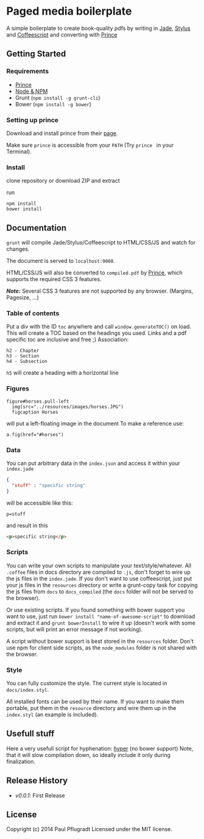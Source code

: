 # Paged media boilerplate

A simple boilerplate to create book-quality pdfs by writing in [Jade](http://jade-lang.com/), [Stylus](https://learnboost.github.io/stylus/) and
[Coffeescript](http://coffeescript.org/)
and converting with [Prince][prince]

## Getting Started
### Requirements
* [Prince][prince_dl]
* [Node & NPM](http://nodejs.org/)
* Grunt (`npm install -g grunt-cli`)
* Bower (`npm install -g bower`)

### Setting up prince 

Download and install prince from their [page][prince_dl].

Make sure `prince` is accessible from your `PATH` (Try `prince ` in your Terminal). 

### Install

clone repository or download ZIP and extract

run
```
npm install
bower install
```

[prince]: http://www.princexml.com/
[prince_dl]: http://www.princexml.com/download/

## Documentation
`grunt` will compile Jade/Stylus/Coffeescript to HTML/CSS/JS and watch for changes.

The document is served to `localhost:9000`.

HTML/CSS/JS will also be converted to `compiled.pdf` by [Prince][prince], which supports the required CSS 3 features.

***Note:*** Several CSS 3 features are not supported by any browser. (Margins, Pagesize, ...)

### Table of contents
Put a div with the ID `toc` anywhere and call `window.generateTOC()` on load.
This will create a TOC based on the headings you used.
Links and a pdf specific toc are inclusive and free ;)
Association:
```
h2 - Chapter
h3 - Section
h4 - Subsection
```

`h5` will create a heading with a horizontal line

### Figures
```jade
figure#horses.pull-left
  img(src="../resources/images/horses.JPG")
  figcaption Horses
```
will put a left-floating image in the document
To make a reference use:
```jade
a.fig(href="#horses")
```

### Data
You can put arbitrary data in the `index.json` and access it within your `index.jade`
```json
{
  "stuff" : "specific string"
}
```
will be accessible like this:
```jade
p=stuff
```
and result in this
```html
<p>specific string</p>
```
### Scripts
You can write your own scripts to manipulate your text/style/whatever.
All `.coffee` files in docs directory are compiled to `.js`, don't forget to wire up the js files in the `index.jade`.
If you don't want to use coffeescript, just put your js files in the `resources` directory or write a grunt-copy task for copying the js files from `docs` to `docs_compiled` (the `docs` folder will not be served to the browser).

Or use existing scripts.
If you found something with bower support you want to use, just run
`bower install "name-of-awesome-script"` to download and extract it and `grunt bowerInstall` to wire it up (doesn't work with some scripts, but will print an error message if not working).

A script without bower support is best stored in the `resources` folder. Don't use npm for client side scripts, as the `node_modules` folder is not shared with the browser.

### Style
You can fully customize the style. The current style is located in `docs/index.styl`.

All installed fonts can be used by their name. If you want to make them portable, put them in the `resource` directory and wire them up in the `index.styl` (an example is included).

## Usefull stuff
Here a very usefull script for hyphenation:
[hyper](https://github.com/bramstein/hypher) (no bower support)
Note, that it will slow compilation down, so ideally include it only during finalization.





## Release History

 - *v0.0.1*: First Release

## License
Copyright (c) 2014 Paul Pflugradt
Licensed under the MIT license.
